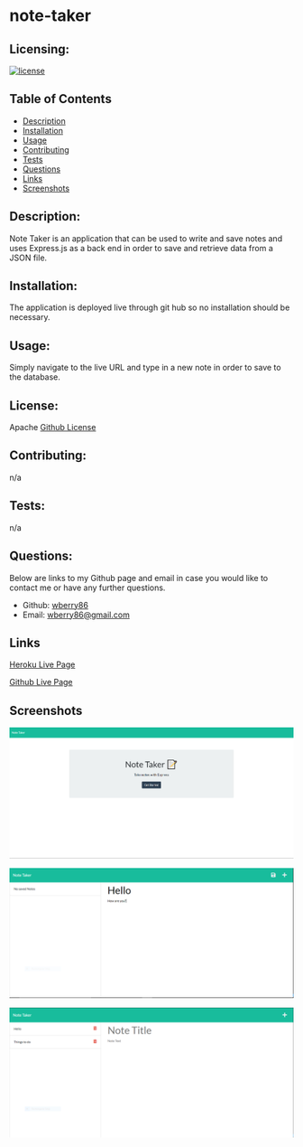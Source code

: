 # note-taker


  ## Licensing:
  [![license](https://img.shields.io/badge/license-Apache-blue)](https://shields.io)
  ## Table of Contents 
  - [Description](#description)
  - [Installation](#installation)
  - [Usage](#usage)
  - [Contributing](#contributing)
  - [Tests](#tests)
  - [Questions](#questions)
  - [Links](#links)
  - [Screenshots](#screenshots)
  
  ## Description:
  Note Taker is an application that can be used to write and save notes and uses Express.js as a back end in order to save and retrieve data from a JSON file.
  ## Installation:
  The application is deployed live through git hub so no installation should be necessary.
  ## Usage:
  Simply navigate to the live URL and type in a new note in order to save to the database.
  ## License:
  Apache
  [Github License](Apache)
  ## Contributing:
  n/a
  ## Tests:
  n/a
  ## Questions:
  Below are links to my Github page and email in case you would like to contact me or have any further questions.

  - Github: [wberry86](https://github.com/wberry86)
  - Email: wberry86@gmail.com

  ## Links
  
  
  [Heroku Live Page](https://obscure-dusk-26462.herokuapp.com/)
  
  [Github Live Page](https://wberry86.github.io/note-taker/)
  
  ## Screenshots
  
  ![note-taker screenshot](https://github.com/wberry86/note-taker/blob/main/Develop/assets/images/notetaker1.PNG)
  
  ![note-taker screenshot](https://github.com/wberry86/note-taker/blob/main/Develop/assets/images/Capture.PNG)
  
  ![note-taker screenshot](https://github.com/wberry86/note-taker/blob/main/Develop/assets/images/Capture3.PNG)
  
  

